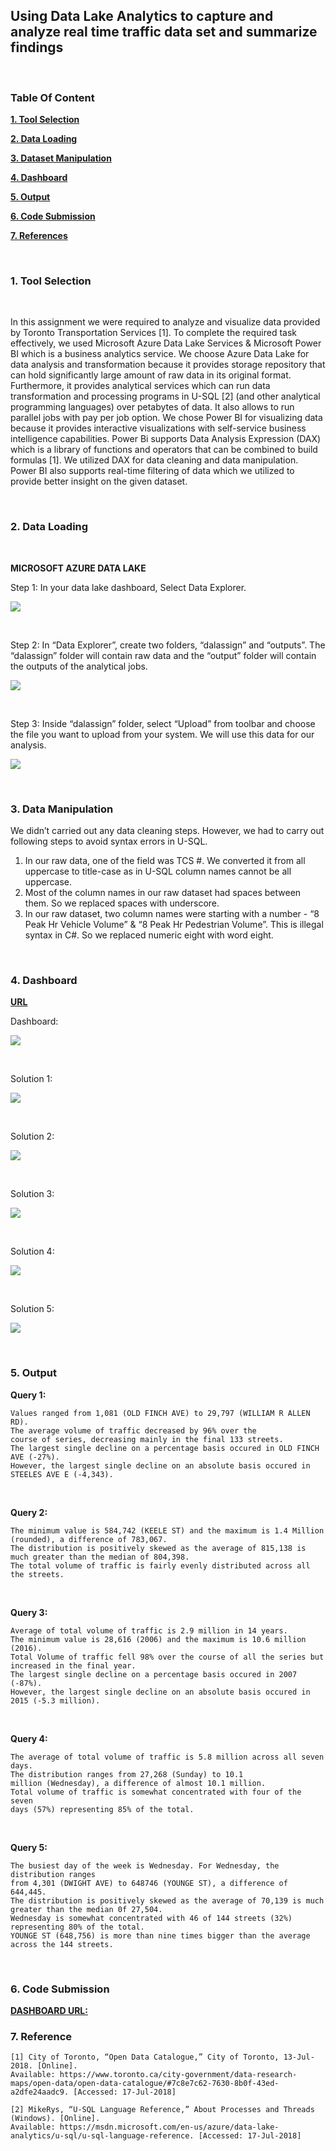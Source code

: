 ## Using Data Lake Analytics to capture and analyze real time traffic data set and summarize findings

</br>

### Table Of Content




**[1. Tool Selection](https://github.com/amantewary/Classification-through-Spark-streaming-using-Twitter-data/tree/master/Assignment-5#1-tool-selection)**

**[2. Data Loading](https://github.com/amantewary/Classification-through-Spark-streaming-using-Twitter-data/tree/master/Assignment-5#2-data-loading)**

**[3. Dataset Manipulation](https://github.com/amantewary/Classification-through-Spark-streaming-using-Twitter-data/tree/master/Assignment-5#3-data-cleaning)**

**[4. Dashboard](https://github.com/amantewary/Classification-through-Spark-streaming-using-Twitter-data/tree/master/Assignment-5#4-dashboard)**

**[5. Output](https://github.com/amantewary/Classification-through-Spark-streaming-using-Twitter-data/tree/master/Assignment-5#5-output)**

**[6. Code Submission](https://github.com/amantewary/Classification-through-Spark-streaming-using-Twitter-data/tree/master/Assignment-5#6-code-submission)**

**[7. References](https://github.com/amantewary/Classification-through-Spark-streaming-using-Twitter-data/tree/master/Assignment-5#7-reference)**



</br>

### 1. Tool Selection

</br>

In this assignment we were required to analyze and visualize data provided by Toronto Transportation Services [1]. To complete the required task effectively, we used Microsoft Azure Data Lake Services & Microsoft Power BI which is a business analytics service. We choose Azure Data Lake for data analysis and transformation because it provides storage repository that can hold significantly large amount of raw data in its original format. Furthermore, it provides analytical services which can run  data transformation and processing programs in U-SQL [2] (and other analytical programming languages) over petabytes of data. It also allows to run parallel jobs with pay per job option. We chose Power BI for visualizing data because it provides interactive visualizations with self-service business intelligence capabilities. Power Bi supports Data Analysis Expression (DAX) which is a library of functions and operators that can be combined to build formulas [1]. We utilized DAX for data cleaning and data manipulation. Power BI also supports real-time filtering of data which we utilized to provide better insight on the given dataset.


</br>

### 2. Data Loading

</br>

**MICROSOFT AZURE DATA LAKE**

Step 1: In your data lake dashboard, Select Data Explorer.

![](https://firebasestorage.googleapis.com/v0/b/assignment4-fc96b.appspot.com/o/Assignment_5_Dw%2FCapture.JPG?alt=media&token=1655061b-233a-43ff-8f26-d2b418614352)

</br>

Step 2: In “Data Explorer”, create two folders, “dalassign” and “outputs”. The “dalassign” folder will contain raw data and the “output” folder will contain the outputs of the analytical jobs.

![](https://firebasestorage.googleapis.com/v0/b/assignment4-fc96b.appspot.com/o/Assignment_5_Dw%2FCapture1.JPG?alt=media&token=a8e5b3bd-eccc-4cb7-82ad-c73f05b6d25d)

</br>

Step 3: Inside “dalassign” folder, select “Upload” from toolbar and choose the file you want to upload from your system. We will use this data for our analysis.

![](https://firebasestorage.googleapis.com/v0/b/assignment4-fc96b.appspot.com/o/Assignment_5_Dw%2FCapture2.JPG?alt=media&token=25c1044c-b031-40bc-bf00-c081b7c34aac)

</br>

### 3. Data Manipulation

We didn’t carried out any data cleaning steps. However, we had to carry out following steps to avoid syntax errors in U-SQL.

<ol>
    <li>In our raw data, one of the field was TCS #. We converted it from all uppercase to title-case as in U-SQL column names cannot be all uppercase. </li>
    <li>Most of the column names in our raw dataset had spaces between them. So we replaced spaces with underscore.</li>
    <li>In our raw dataset, two column names were starting with a number - “8 Peak Hr Vehicle Volume” & “8 Peak Hr Pedestrian Volume”. This is illegal syntax in C#. So we replaced numeric eight with word eight.</li>
</ol>

</br>

### 4. Dashboard

**[URL](https://app.powerbi.com/view?r=eyJrIjoiYTY0NWQwYjItYjU2MC00OGI1LTlhZDEtZDMxOWM3NzczZjc4IiwidCI6ImQ3OTA5NTVjLTc5MDMtNDc1NC04NDJiLTMyNTAzZDliNmVkYiIsImMiOjEwfQ%3D%3D)**


Dashboard:

![](https://firebasestorage.googleapis.com/v0/b/assignment4-fc96b.appspot.com/o/Assignment_5_Dw%2FCapture3.JPG?alt=media&token=01214a9f-e96e-4922-b4cb-24e8663d6835)

</br>

Solution 1:

![](https://firebasestorage.googleapis.com/v0/b/assignment4-fc96b.appspot.com/o/Assignment_5_Dw%2FCapture4.JPG?alt=media&token=d21bed72-438e-4603-9e29-7d9d6cd8fb28)

</br>

Solution 2:

![](https://firebasestorage.googleapis.com/v0/b/assignment4-fc96b.appspot.com/o/Assignment_5_Dw%2FCapture5.JPG?alt=media&token=08f4b02f-6c00-4f18-a693-68288a39c134)

</br>

Solution 3:

![](https://firebasestorage.googleapis.com/v0/b/assignment4-fc96b.appspot.com/o/Assignment_5_Dw%2FCapture6.JPG?alt=media&token=ecf103a7-689d-46dd-8778-d4c78e41140a)

</br>

Solution 4:

![](https://firebasestorage.googleapis.com/v0/b/assignment4-fc96b.appspot.com/o/Assignment_5_Dw%2FCapture7.JPG?alt=media&token=3ad55aa5-b5ea-4bdf-a754-f47f08366102)

</br>

Solution 5:

![](https://firebasestorage.googleapis.com/v0/b/assignment4-fc96b.appspot.com/o/Assignment_5_Dw%2FCapture8.JPG?alt=media&token=3a61d406-957f-44fe-a79b-0e8068f08e48)

</br>

### 5. Output


**Query 1:**

    Values ranged from 1,081 (OLD FINCH AVE) to 29,797 (WILLIAM R ALLEN RD). 
    The average volume of traffic decreased by 96% over the
    course of series, decreasing mainly in the final 133 streets. 
    The largest single decline on a percentage basis occured in OLD FINCH AVE (-27%). 
    However, the largest single decline on an absolute basis occured in STEELES AVE E (-4,343).

</br>

**Query 2:**

    The minimum value is 584,742 (KEELE ST) and the maximum is 1.4 Million (rounded), a difference of 783,067. 
    The distribution is positively skewed as the average of 815,138 is much greater than the median of 804,398. 
    The total volume of traffic is fairly evenly distributed across all the streets.

</br>

**Query 3:**

    Average of total volume of traffic is 2.9 million in 14 years. 
    The minimum value is 28,616 (2006) and the maximum is 10.6 million (2016). 
    Total Volume of traffic fell 98% over the course of all the series but increased in the final year. 
    The largest single decline on a percentage basis occured in 2007 (-87%). 
    However, the largest single decline on an absolute basis occured in 2015 (-5.3 million).

</br>

**Query 4:**

    The average of total volume of traffic is 5.8 million across all seven days. 
    The distribution ranges from 27,268 (Sunday) to 10.1
    million (Wednesday), a difference of almost 10.1 million. 
    Total volume of traffic is somewhat concentrated with four of the seven
    days (57%) representing 85% of the total.

</br>

**Query 5:**

    The busiest day of the week is Wednesday. For Wednesday, the distribution ranges 
    from 4,301 (DWIGHT AVE) to 648746 (YOUNGE ST), a difference of 644,445. 
    The distribution is positively skewed as the average of 70,139 is much greater than the median 0f 27,504.
    Wednesday is somewhat concentrated with 46 of 144 streets (32%) representing 80% of the total. 
    YOUNGE ST (648,756) is more than nine times bigger than the average across the 144 streets.

</br>



### 6. Code Submission

**[DASHBOARD URL: ](https://app.powerbi.com/view?r=eyJrIjoiYTY0NWQwYjItYjU2MC00OGI1LTlhZDEtZDMxOWM3NzczZjc4IiwidCI6ImQ3OTA5NTVjLTc5MDMtNDc1NC04NDJiLTMyNTAzZDliNmVkYiIsImMiOjEwfQ%3D%3D 
)**


### 7. Reference


    [1] City of Toronto, “Open Data Catalogue,” City of Toronto, 13-Jul-2018. [Online]. 
    Available: https://www.toronto.ca/city-government/data-research-maps/open-data/open-data-catalogue/#7c8e7c62-7630-8b0f-43ed-a2dfe24aadc9. [Accessed: 17-Jul-2018]

    [2] MikeRys, “U-SQL Language Reference,” About Processes and Threads (Windows). [Online]. 
    Available: https://msdn.microsoft.com/en-us/azure/data-lake-analytics/u-sql/u-sql-language-reference. [Accessed: 17-Jul-2018]


